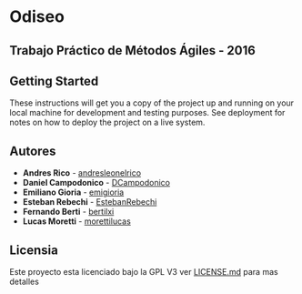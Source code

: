 # Odiseo

## Trabajo Práctico de Métodos Ágiles - 2016

## Getting Started

These instructions will get you a copy of the project up and running on your local machine for development and testing purposes. See deployment for notes on how to deploy the project on a live system.

## Autores

* **Andres Rico** - [andresleonelrico](https://github.com/andresleonelrico)
* **Daniel Campodonico** - [DCampodonico](https://github.com/DCampodonico)
* **Emiliano Gioria** - [emigioria](https://github.com/emigioria)
* **Esteban Rebechi** - [EstebanRebechi](https://github.com/EstebanRebechi)
* **Fernando Berti** - [bertilxi](https://github.com/bertilxi)
* **Lucas Moretti** - [morettilucas](https://github.com/morettilucas)

## Licensia

Este proyecto esta licenciado bajo la GPL V3 ver [LICENSE.md](LICENSE.md) para mas detalles 
